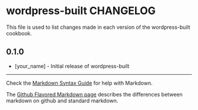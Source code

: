 wordpress-built CHANGELOG
=========================

This file is used to list changes made in each version of the wordpress-built cookbook.

0.1.0
-----
- [your_name] - Initial release of wordpress-built

- - -
Check the [Markdown Syntax Guide](http://daringfireball.net/projects/markdown/syntax) for help with Markdown.

The [Github Flavored Markdown page](http://github.github.com/github-flavored-markdown/) describes the differences between markdown on github and standard markdown.
